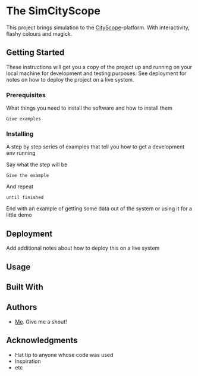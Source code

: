 # The SimCityScope

This project brings simulation to the [CityScope](https://github.com/CityScope/)-platform. With interactivity, flashy colours and magick.

## Getting Started

These instructions will get you a copy of the project up and running on your local machine for development and testing purposes. See deployment for notes on how to deploy the project on a live system.

### Prerequisites

What things you need to install the software and how to install them

```
Give examples
```

### Installing

A step by step series of examples that tell you how to get a development env running

Say what the step will be

```
Give the example
```

And repeat

```
until finished
```

End with an example of getting some data out of the system or using it for a little demo

## Deployment

Add additional notes about how to deploy this on a live system

## Usage

## Built With

## Authors

* [Me](https://github.com/luftj). Give me a shout!


## Acknowledgments

* Hat tip to anyone whose code was used
* Inspiration
* etc

